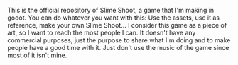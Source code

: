 This is the official repository of Slime Shoot, a game that I'm making in godot. You can do whatever you want with this: Use the assets, use it as reference, make your own Slime Shoot...
I consider this game as a piece of art, so I want to reach the most people I can. It doesn't have any commercial purposes, just the purpose to share what I'm doing and to make people have a good time with it.
Just don't use the music of the game since most of it isn't mine.
